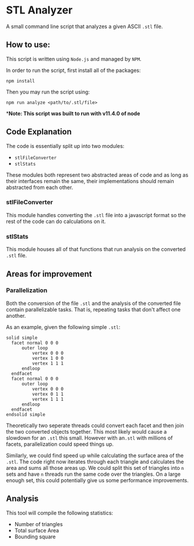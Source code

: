 # STL Analyzer
A small command line script that analyzes a given ASCII `.stl` file.

## How to use:
This script is written using `Node.js` and managed by `NPM`.

In order to run the script, first install all of the packages:

`npm install`

Then you may run the script using: 

`npm run analyze <path/to/.stl/file>`

***Note: This script was built to run with v11.4.0 of node**

## Code Explanation 
The code is essentially split up into two modules: 

 - `stlFileConverter`
 - `stlStats`

These modules both represent two abstracted areas of code and as long as their interfaces remain the same, their implementations should remain abstracted from each other.

### stlFileConverter
This module handles converting the `.stl` file into a javascript format so the rest of the code can do calculations on it.

### stlStats
This module houses all of that functions that run analysis on the converted `.stl` file.

## Areas for improvement
### Parallelization
Both the conversion of the file `.stl` and the analysis of the converted file contain parallelizable tasks. That is, repeating tasks that don't affect one another. 

As an example, given the following simple `.stl`:

```
solid simple
  facet normal 0 0 0
      outer loop
          vertex 0 0 0
          vertex 1 0 0
          vertex 1 1 1
      endloop
  endfacet
  facet normal 0 0 0
      outer loop
          vertex 0 0 0
          vertex 0 1 1
          vertex 1 1 1
      endloop
  endfacet
endsolid simple
```
Theoretically two seperate threads could convert each facet and then join the two converted objects together. This most likely would cause a slowdown for an `.stl` this small. However with an`.stl` with millions of facets, parallelization could speed things up.

Similarly, we could find speed up while calculating the surface area of the `.stl`. The code right now iterates through each triangle and calculates the area and sums all those areas up. We could split this set of triangles into `n` sets and have `n` threads run the same code over the triangles. On a large enough set, this could potentially give us some performance improvements.

## Analysis
This tool will compile the following statistics: 

 - Number of triangles
 - Total surface Area
 - Bounding square